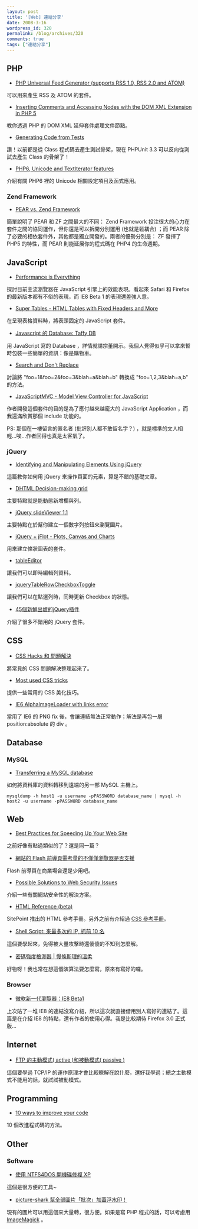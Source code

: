 ```yaml
---
layout: post
title: '[Web] 連結分享'
date: 2008-3-16
wordpress_id: 320
permalink: /blog/archives/320
comments: true
tags: ["連結分享"]
---
```


<!--more-->

## PHP

* [PHP Universal Feed Generator (supports RSS 1.0, RSS 2.0 and ATOM)](http://www.ajaxray.com/blog/2008/03/08/php-universal-feed-generator-supports-rss-10-rss-20-and-atom/)

可以用來產生 RSS 及 ATOM 的套件。

* [Inserting Comments and Accessing Nodes with the DOM XML Extension in PHP 5](http://www.devshed.com/c/a/PHP/Inserting-Comments-and-Accessing-Nodes-with-the-DOM-XML-Extension-in-PHP-5/)

教你透過 PHP 的 DOM XML 延伸套件處理文件節點。 

* [Generating Code from Tests](http://sebastian-bergmann.de/archives/756-Generating-Code-from-Tests.html)

讚！以前都是從 Class 程式碼去產生測試骨架，現在 PHPUnit 3.3 可以反向從測試去產生 Class 的骨架了！ 

* [PHP6, Unicode and TextIterator features](http://blog.makemepulse.com/2008/03/13/php6-unicode-and-textiterator-features/)

介紹有關 PHP6 裡的 Unicode 相關設定項目及函式應用。 



### Zend Framework

* [PEAR vs. Zend Framework](http://www.killerphp.com/articles/pear-vs-zend-framework/)

簡單說明了 PEAR 和 ZF 之間最大的不同： Zend Framework 投注很大的心力在套件之間的協同運作，但你還是可以拆開分別運用 (也就是鬆耦合) ；而 PEAR 除了必要的相依套件外，其他都是獨立開發的。兩者的優勢分別是： ZF 發揮了 PHP5 的特性，而 PEAR 則能延展你的程式碼在 PHP4 的生命週期。 



## JavaScript

* [Performance is Everything](http://bdn.backbase.com/blog/sjoerd/performance-is-everything)

探討目前主流瀏覽器在 JavaScript 引擎上的效能表現。看起來 Safari 和 Firefox 的最新版本都有不俗的表現，而 IE8 Beta 1 的表現還差強人意。 

* [Super Tables - HTML Tables with Fixed Headers and More](http://www.matts411.com/main/super_tables) 

在呈現表格資料時，將表頭固定的 JavaScript 套件。 

* [Javascript 的 Database: Taffy DB](http://plog.longwin.com.tw/news-technology/2008/03/12/javascript_db_taffy_database_2008)

用 JavaScript 寫的 Database ，詳情就請宗董開示。我個人覺得似乎可以拿來暫時包裝一些簡單的資訊：像是購物車。 

* [Search and Don't Replace](http://ejohn.org/blog/search-and-dont-replace/)

討論將 "foo=1&amp;foo=2&amp;foo=3&amp;blah=a&amp;blah=b" 轉換成 "foo=1,2,3&amp;blah=a,b" 的方法。 

* [JavaScriptMVC - Model View Controller for JavaScript](http://www.ajaxonomy.com/2008/web-20/javascriptmvc-model-view-controller-for-javascript)

作者開發這個套件的目的是為了應付越來越龐大的 JavaScript Application ，而我還滿欣賞那個 include 功能的。

PS: 那個在一樓留言的匿名者 (批評別人都不敢留名字？) ，就是標準的文人相輕...唉...作者回得也真是太客氣了。 



###  jQuery
* [Identifying and Manipulating Elements Using jQuery](http://www.iscripting.net/smf/tutorial-submissions/identifying-and-manipulating-elements-using-jquery/0/)

這篇教你如何用 jQuery 來操作頁面的元素，算是不錯的基礎文章。 

* [DHTML Decision-making grid](http://www.webdesignfromscratch.com/dhtml-decision-maker.cfm)

主要特點就是能動態新增欄與列。

* [jQuery slideViewer 1.1](http://www.gcmingati.net/wordpress/wp-content/lab/jquery/imagestrip/imageslide-plugin.html)

主要特點在於幫你建立一個數字列按鈕來瀏覽圖片。

* [jQuery + jFlot - Plots, Canvas and Charts](http://moblur.org/workshop/jflot_intro/)

用來建立條狀圖表的套件。

* [tableEditor](http://dev.iceburg.net/jquery/tableEditor/demo.php)

讓我們可以即時編輯列資料。

* [jqueryTableRowCheckboxToggle](http://pure-essence.net/stuff/webTips/jqueryTableRowCheckboxToggle.html)

讓我們可以在點選列時，同時更新 Checkbox 的狀態。 

* [45個新鮮出爐的jQuery插件](http://www.wowbox.com.tw/blog/article.asp?id=2562)

介紹了很多不錯用的 jQuery 套件。 



## CSS

* [CSS Hacks 和 問題解決](http://www.wowbox.com.tw/blog/article.asp?id=2559)

將常見的 CSS 問題解決整理起來了。

* [Most used CSS tricks](http://stylizedweb.com/2008/03/12/most-used-css-tricks/)

提供一些常用的 CSS 美化技巧。 

* [IE6 AlphaImageLoader with links error](http://www.cssplay.co.uk/opacity/png_link_error.html)

當用了 IE6 的 PNG fix 後，會讓連結無法正常動作；解法是再包一層 position:absolute 的 div 。 



## Database

### MySQL

* [ Transferring a MySQL database](http://www.phpguru.org/article.php/224)

如何將資料庫的資料轉移到遠端的另一部 MySQL 主機上。

```
mysqldump -h host1 -u username -pPASSWORD database_name | mysql -h host2 -u username -pPASSWORD database_name

```



## Web

* [Best Practices for Speeding Up Your Web Site](http://developer.yahoo.com/performance/rules.html)

之前好像有貼過類似的了？還是同一篇？

* [網站的 Flash 前導頁需考量的不僅僅瀏覽器是否支援](http://blog.miniasp.com/post/2008/03/13/Flash-Intro-need-consider-more-than-detection.aspx)

Flash 前導頁在商業場合還是少用吧。 

* [Possible Solutions to Web Security Issues](http://www.coachwei.com/blog/_archives/2008/3/11/3574715.html) 

介紹一些有關網站安全性的解決方案。

* [HTML Reference (beta)](http://reference.sitepoint.com/html)

SitePoint 推出的 HTML 參考手冊。另外之前有介紹過 [CSS 參考手冊](http://reference.sitepoint.com/css)。 

* [Shell Script: 來最多次的 IP, 抓前 10 名](http://plog.longwin.com.tw/my_note-unix/2008/03/14/shell_script_top_10_ip_2008)

這個要學起來，免得被大量攻擊時還傻傻的不知到怎麼解。

* [密碼強度檢測器 | 慢條斯理的溫柔](http://www.refly.net/blog/2008/03/15/%e5%af%86%e7%a2%bc%e5%bc%b7%e5%ba%a6%e6%aa%a2%e6%b8%ac%e5%99%a8/)

好物呀！我也常在想這個演算法要怎麼寫，原來有寫好的囉。



###  Browser

* [微軟新一代瀏覽器：IE8 Beta1](http://heresy.spaces.live.com/blog/cns%21E0070FB8ECF9015F%213330.entry) 

上次貼了一堆 IE8 的連結沒寫介紹，所以這次就直接借用別人寫好的連結了。這篇是在介紹 IE8 的特點，還有作者的使用心得。我是比較期待 Firefox 3.0 正式版... 



## Internet

* [FTP 的主動模式( active )和被動模式( passive )](http://forum.icst.org.tw/phpBB2/viewtopic.php?t=79) 

這個要學過 TCP/IP 的運作原理才會比較瞭解在說什麼，還好我學過；總之主動模式不能用的話，就試試被動模式。 



## Programming

* [10 ways to improve your code](http://www.regdeveloper.co.uk/2008/03/10/ten_ways_to_improve_code/)

10 個改進程式碼的方法。



## Other

###  Software

* [使用 NTFS4DOS 開機碟修複 XP](http://cha.homeip.net/blog/archives/2008/03/_ntfs4dos_xp.html)

這個是很方便的工具~

* [picture-shark 幫全部圖片「批次」加蓋浮水印！](http://briian.com/?p=5240)

現有的圖片可以用這個來大量轉，很方便。如果是寫 PHP 程式的話，可以考慮用 [ImageMagick](http://www.imagemagick.org/script/index.php) 。 


